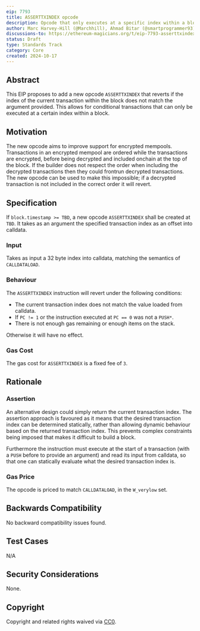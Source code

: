 ```yaml
---
eip: 7793
title: ASSERTTXINDEX opcode
description: Opcode that only executes at a specific index within a block
author: Marc Harvey-Hill (@Marchhill), Ahmad Bitar (@smartprogrammer93)
discussions-to: https://ethereum-magicians.org/t/eip-7793-asserttxindex-opcode/21513
status: Draft
type: Standards Track
category: Core
created: 2024-10-17
---
```


## Abstract

This EIP proposes to add a new opcode `ASSERTTXINDEX` that reverts if the index of the current transaction within the block does not match the argument provided. This allows for conditional transactions that can only be executed at a certain index within a block.

## Motivation

The new opcode aims to improve support for encrypted mempools. Transactions in an encrypted mempool are ordered while the transactions are encrypted, before being decrypted and included onchain at the top of the block. If the builder does not respect the order when including the decrypted transactions then they could frontrun decrypted transactions. The new opcode can be used to make this impossible; if a decrypted transaction is not included in the correct order it will revert.

## Specification

If `block.timestamp >= TBD`, a new opcode `ASSERTTXINDEX` shall be created at `TBD`. It takes as an argument the specified transaction index as an offset into calldata.

### Input

Takes as input a 32 byte index into calldata, matching the semantics of `CALLDATALOAD`.

### Behaviour

The `ASSERTTXINDEX` instruction will revert under the following conditions:

- The current transaction index does not match the value loaded from calldata.
- If `PC != 1` or the instruction executed at `PC == 0` was not a `PUSH*`.
- There is not enough gas remaining or enough items on the stack.

Otherwise it will have no effect.

### Gas Cost

The gas cost for `ASSERTTXINDEX` is a fixed fee of `3`.

## Rationale

### Assertion

An alternative design could simply return the current transaction index. The assertion approach is favoured as it means that the desired transaction index can be determined statically, rather than allowing dynamic behaviour based on the returned transaction index. This prevents complex constraints being imposed that makes it difficult to build a block.

Furthermore the instruction must execute at the start of a transaction (with a `PUSH` before to provide an argument) and read its input from calldata, so that one can statically evaluate what the desired transaction index is.

### Gas Price

The opcode is priced to match `CALLDATALOAD`, in the `W_verylow` set.

## Backwards Compatibility

No backward compatibility issues found.

## Test Cases

N/A

## Security Considerations

None.

## Copyright

Copyright and related rights waived via [CC0](../LICENSE.md).
